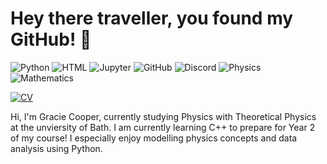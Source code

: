 # Hey there traveller, you found my GitHub! 👋

![Python](https://img.shields.io/badge/Python-3776AB?style=for-the-badge&logo=python&logoColor=white)
![HTML](https://img.shields.io/badge/HTML-E34F26?style=for-the-badge&logo=html5&logoColor=white)
![Jupyter](https://img.shields.io/badge/Jupyter-Notebook-orange?logo=jupyter&style=for-the-badge)
![GitHub](https://img.shields.io/badge/GitHub-100000?style=for-the-badge&logo=github&logoColor=white)
![Discord](https://img.shields.io/badge/Discord-7289DA?style=for-the-badge&logo=discord&logoColor=white)
![Physics](https://img.shields.io/badge/Physics-6A5ACD?style=for-the-badge&logo=atom&logoColor=white)
![Mathematics](https://img.shields.io/badge/Mathematics-008080?style=for-the-badge&logo=matrix&logoColor=white)




[![CV](https://img.shields.io/badge/CV-_Gracie_Cooper-red?style=for-the-badge&logo=jimdo&logoColor=white)](LINK)


Hi, I'm Gracie Cooper, currently studying Physics with Theoretical Physics at the unviersity of Bath. I am currently learning C++ to prepare for Year 2 of my course! I especially enjoy modelling physics concepts and data analysis using Python. 
<br><br>
